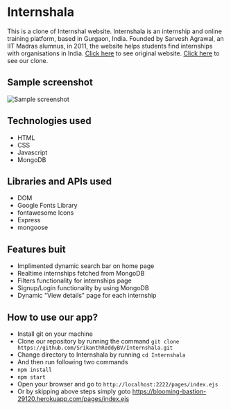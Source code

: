 # Internshala

This is a clone of Internshal website. Internshala is an internship and online training platform, based in Gurgaon, India. Founded by Sarvesh Agrawal, an IIT Madras alumnus, in 2011, the website helps students find internships with organisations in India. [Click here](https://internshala.com/) to see original website.
[Click here](https://blooming-bastion-29120.herokuapp.com/pages/index.ejs) to see our clone.

## Sample screenshot

![Sample screenshot](/src/public/images/screenshot.png "Home page screenshot")

## Technologies used

- HTML
- CSS
- Javascript
- MongoDB

## Libraries and APIs used

- DOM
- Google Fonts Library
- fontawesome Icons
- Express
- mongoose

## Features buit

- Implimented dynamic search bar on home page
- Realtime internships fetched from MongoDB
- Filters functionality for internships page
- Signup/Login functionality by using MongoDB
- Dynamic "View details" page for each internship


## How to use our app?
- Install git on your machine
- Clone our repository by running the command ``` git clone https://github.com/SrikanthReddyBV/Internshala.git ```
- Change directory to Internshala by running ``` cd Internshala ```
- And then run following two commands
- ``` npm install ```
- ``` npm start ```
- Open your browser and go to  ``` http://localhost:2222/pages/index.ejs ```
- Or by skipping above steps
  simply goto https://blooming-bastion-29120.herokuapp.com/pages/index.ejs 
